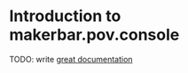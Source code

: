 # Introduction to makerbar.pov.console

TODO: write [great documentation](http://jacobian.org/writing/great-documentation/what-to-write/)
